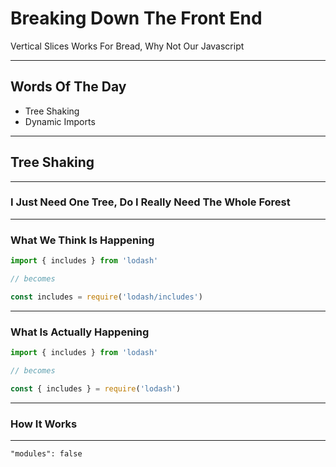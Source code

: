 # Breaking Down The Front End
Vertical Slices Works For Bread, Why Not Our Javascript

---

## Words Of The Day
* Tree Shaking
* Dynamic Imports

---

## Tree Shaking 

----

### I Just Need One Tree, Do I Really Need The Whole Forest

----

### What We Think Is Happening

```js
import { includes } from 'lodash'

// becomes

const includes = require('lodash/includes')
```

----

### What Is Actually Happening

```js
import { includes } from 'lodash'

// becomes

const { includes } = require('lodash')
```

----

### How It Works

----

```
"modules": false
```
